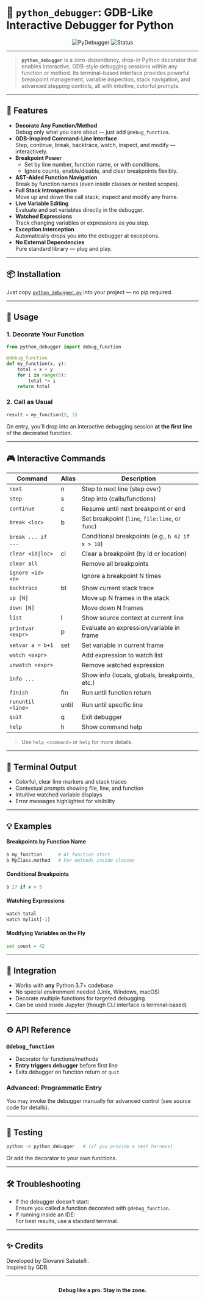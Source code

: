 # 🐍 `python_debugger`: GDB-Like Interactive Debugger for Python

<div align="center">

![PyDebugger](https://img.shields.io/badge/Python-3.7%2B-blue.svg)
![Status](https://img.shields.io/badge/status-beta-important)

</div>

---

> **`python_debugger`** is a zero-dependency, drop-in Python decorator that enables interactive, GDB-style debugging sessions within any function or method. Its terminal-based interface provides powerful breakpoint management, variable inspection, stack navigation, and advanced stepping controls, all with intuitive, colorful prompts.

---

## 🚀 Features

-   **Decorate Any Function/Method**  
    Debug only what you care about — just add `@debug_function`.
-   **GDB-Inspired Command-Line Interface**  
    Step, continue, break, backtrace, watch, inspect, and modify — interactively.
-   **Breakpoint Power**
    -   Set by line number, function name, or with conditions.
    -   Ignore counts, enable/disable, and clear breakpoints flexibly.
-   **AST-Aided Function Navigation**  
    Break by function names (even inside classes or nested scopes).
-   **Full Stack Introspection**  
    Move up and down the call stack; inspect and modify any frame.
-   **Live Variable Editing**  
    Evaluate and set variables directly in the debugger.
-   **Watched Expressions**  
    Track changing variables or expressions as you step.
-   **Exception Interception**  
    Automatically drops you into the debugger at exceptions.
-   **No External Dependencies**  
    Pure standard library — plug and play.

---

## 📦 Installation

Just copy [`python_debugger.py`](./python_debugger.py) into your project — no pip required.

---

## 📝 Usage

### 1. Decorate Your Function

```python
from python_debugger import debug_function

@debug_function
def my_function(x, y):
    total = x + y
    for i in range(5):
        total *= i
    return total
```

### 2. Call as Usual

```python
result = my_function(2, 3)
```

On entry, you'll drop into an interactive debugging session **at the first line** of the decorated function.

---

## 🎮 Interactive Commands

| Command            | Alias | Description                                      |
| ------------------ | ----- | ------------------------------------------------ |
| `next`             | n     | Step to next line (step over)                    |
| `step`             | s     | Step into (calls/functions)                      |
| `continue`         | c     | Resume until next breakpoint or end              |
| `break <loc>`      | b     | Set breakpoint (`line`, `file:line`, or `func`)  |
| `break ... if ...` |       | Conditional breakpoints (e.g., `b 42 if x > 10`) |
| `clear <id\|loc>`  | cl    | Clear a breakpoint (by id or location)           |
| `clear all`        |       | Remove all breakpoints                           |
| `ignore <id> <n>`  |       | Ignore a breakpoint N times                      |
| `backtrace`        | bt    | Show current stack trace                         |
| `up [N]`           |       | Move up N frames in the stack                    |
| `down [N]`         |       | Move down N frames                               |
| `list`             | l     | Show source context at current line              |
| `printvar <expr>`  | p     | Evaluate an expression/variable in frame         |
| `setvar a = b+1`   | set   | Set variable in current frame                    |
| `watch <expr>`     |       | Add expression to watch list                     |
| `unwatch <expr>`   |       | Remove watched expression                        |
| `info ...`         |       | Show info (locals, globals, breakpoints, etc.)   |
| `finish`           | fin   | Run until function return                        |
| `rununtil <line>`  | until | Run until specific line                          |
| `quit`             | q     | Exit debugger                                    |
| `help`             | h     | Show command help                                |

> Use `help <command>` or `help` for more details.

---

## 🌈 Terminal Output

-   Colorful, clear line markers and stack traces
-   Contextual prompts showing file, line, and function
-   Intuitive watched variable displays
-   Error messages highlighted for visibility

---

## 💡 Examples

#### Breakpoints by Function Name

```python
b my_function      # At function start
b MyClass.method   # For methods inside classes
```

#### Conditional Breakpoints

```python
b 27 if x > 5
```

#### Watching Expressions

```python
watch total
watch mylist[-1]
```

#### Modifying Variables on the Fly

```python
set count = 42
```

---

## 🧩 Integration

-   Works with **any** Python 3.7+ codebase
-   No special environment needed (Unix, Windows, macOS)
-   Decorate multiple functions for targeted debugging
-   Can be used inside Jupyter (though CLI interface is terminal-based)

---

## ⚙️ API Reference

### `@debug_function`

-   Decorator for functions/methods
-   **Entry triggers debugger** before first line
-   Exits debugger on function return or `quit`

### Advanced: Programmatic Entry

You may invoke the debugger manually for advanced control (see source code for details).

---

## 🧪 Testing

```bash
python -m python_debugger   # (if you provide a test harness)
```

Or add the decorator to your own functions.

---

## 🛠️ Troubleshooting

-   If the debugger doesn't start:  
    Ensure you called a function decorated with `@debug_function`.
-   If running inside an IDE:  
    For best results, use a standard terminal.

---

## ✨ Credits

Developed by Giovanni Sabatelli.  
Inspired by GDB.

---

<div align="center" style="margin-top: 2em">
    <strong>Debug like a pro. Stay in the zone.</strong>
</div>
